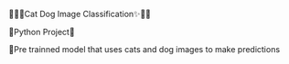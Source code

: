 🐱‍🏍✨Cat Dog Image Classification✨🐱‍🏍

🐍Python Project🐍

📌Pre trainned model that uses cats and dog images to make predictions
